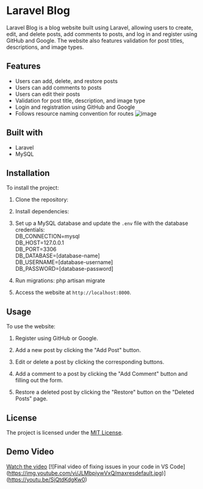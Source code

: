 # Laravel Blog

Laravel Blog is a blog website built using Laravel, allowing users to create, edit, and delete posts, add comments to posts, and log in and register using GitHub and Google. The website also features validation for post titles, descriptions, and image types.

## Features

- Users can add, delete, and restore posts
- Users can add comments to posts
- Users can edit their posts
- Validation for post title, description, and image type
- Login and registration using GitHub and Google
- Follows resource naming convention for routes
![image](https://user-images.githubusercontent.com/65567343/227955282-eabb2355-51e3-46c0-8d52-ff92ddbe16c4.png)


## Built with

- Laravel
- MySQL

## Installation

To install the project:

1. Clone the repository:

2. Install dependencies:

3. Set up a MySQL database and update the `.env` file with the database credentials:<br>
DB_CONNECTION=mysql<br>
DB_HOST=127.0.0.1<br>
DB_PORT=3306<br>
DB_DATABASE=[database-name]<br>
DB_USERNAME=[database-username]<br>
DB_PASSWORD=[database-password]<br>

4. Run migrations:
php artisan migrate

6. Access the website at `http://localhost:8000`.

## Usage

To use the website:

1. Register using GitHub or Google.

2. Add a new post by clicking the "Add Post" button.

3. Edit or delete a post by clicking the corresponding buttons.

4. Add a comment to a post by clicking the "Add Comment" button and filling out the form.

5. Restore a deleted post by clicking the "Restore" button on the "Deleted Posts" page.

## License

The project is licensed under the [MIT License](https://opensource.org/licenses/MIT).

## Demo Video
[Watch the video](https://youtu.be/SjQtdKdgKw0)
[![Final video of fixing issues in your code in VS Code]
(https://img.youtube.com/vi/JLMbpiywVxQ/maxresdefault.jpg)]
(https://youtu.be/SjQtdKdgKw0)




